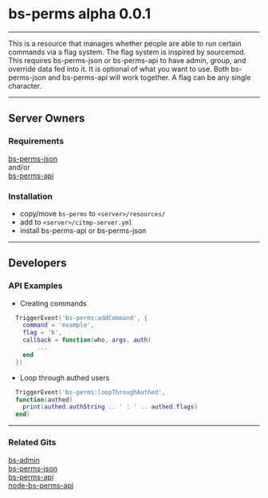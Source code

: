 # bs-perms alpha 0.0.1
----------
This is a resource that manages whether people are able to run certain commands via a flag system.  The flag system is inspired by sourcemod.  This requires bs-perms-json or bs-perms-api to have admin, group, and override data fed into it.  It is optional of what you want to use.  Both bs-perms-json and bs-perms-api will work together.  A flag can be any single character.  

----------
## Server Owners
### Requirements
[bs-perms-json](https://github.com/busheezy/bs-perms-json)  
and/or  
[bs-perms-api](https://github.com/busheezy/bs-perms-api)  
### Installation
 - copy/move ``bs-perms`` to ``<server>/resources/``
 - add to ``<server>/citmp-server.yml``
 - install bs-perms-api or bs-perms-json
----------
## Developers  
### API Examples
- Creating commands
```Lua
  TriggerEvent('bs-perms:addCommand', {
  	command = 'example',
  	flag = 'b',
  	callback = function(who, args, auth)
  		...
  	end
  })
```
- Loop through authed users
```Lua
  TriggerEvent('bs-perms:loopThroughAuthed',
  function(authed)
    print(authed.authString .. ' : ' .. authed.flags)
  end)
```
----------
### Related Gits
[bs-admin](https://github.com/busheezy/bs-admin)   
[bs-perms-json](https://github.com/busheezy/bs-perms-json)  
[bs-perms-api](https://github.com/busheezy/bs-perms-api)  
[node-bs-perms-api](https://github.com/busheezy/node-bs-perms-api)
